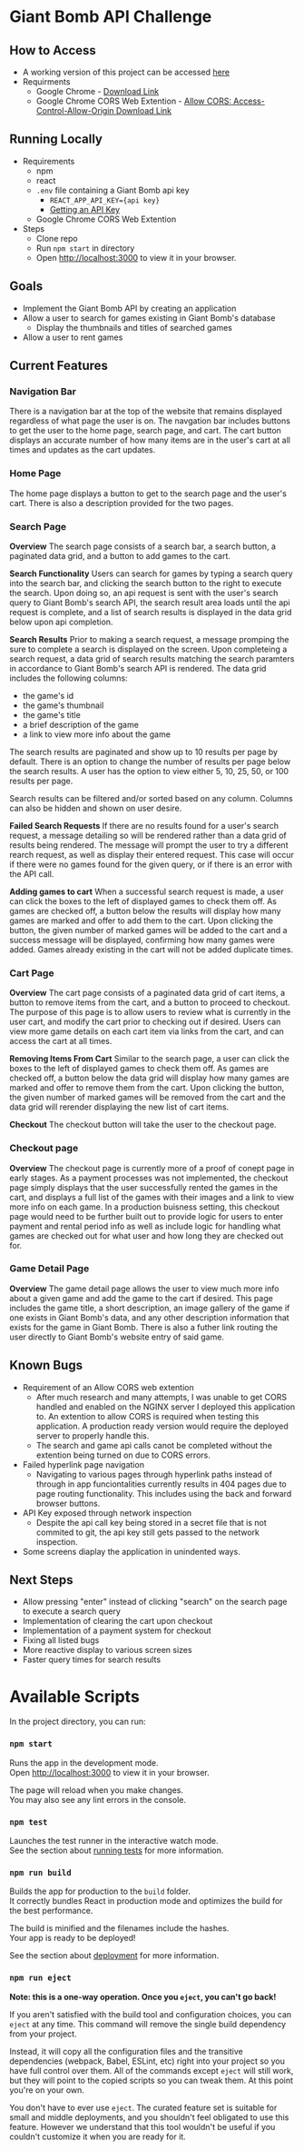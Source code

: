 # Giant Bomb API Challenge

## How to Access
- A working version of this project can be accessed [here](http://giantbomb.brandoncollins-bc.net/)
- Requirments
    - Google Chrome - [Download Link](https://www.google.com/chrome/)
    - Google Chrome CORS Web Extention - [Allow CORS: Access-Control-Allow-Origin Download Link](https://chrome.google.com/webstore/detail/allow-cors-access-control/lhobafahddgcelffkeicbaginigeejlf/)

## Running Locally
- Requirements
    - npm
    - react
    - `.env` file containing a Giant Bomb api key
        - `REACT_APP_API_KEY={api key}`
        - [Getting an API Key](https://www.giantbomb.com/api/)
    - Google Chrome CORS Web Extention
- Steps
    - Clone repo
    - Run `npm start` in directory
    - Open [http://localhost:3000](http://localhost:3000) to view it in your browser.


## Goals
- Implement the Giant Bomb API by creating an application
- Allow a user to search for games existing in Giant Bomb's database
    - Display the thumbnails and titles of searched games
- Allow a user to rent games

## Current Features
### Navigation Bar
There is a navigation bar at the top of the website that remains displayed regardless of what page the user is on. The navgation bar includes buttons to get the user to the home page, search page, and cart. The cart button displays an accurate number of how many items are in the user's cart at all times and updates as the cart updates. 

### Home Page
The home page displays a button to get to the search page and the user's cart. There is also a description provided for the two pages.

### Search Page
__Overview__
The search page consists of a search bar, a search button, a paginated data grid, and a button to add games to the cart. 

__Search Functionality__
Users can search for games by typing a search query into the search bar, and clicking the search button to the right to execute the search. Upon doing so, an api request is sent with the user's search query to Giant Bomb's search API, the search result area loads until the api request is complete, and a list of search results is displayed in the data grid below upon api completion. 

__Search Results__
Prior to making a search request, a message promping the sure to complete a search is displayed on the screen. Upon completeing a search request, a data grid of search results matching the search paramters in accordance to Giant Bomb's search API is rendered. The data grid includes the following columns:
- the game's id
- the game's thumbnail
- the game's title
- a brief description of the game
- a link to view more info about the game

The search results are paginated and show up to 10 results per page by default. There is an option to change the number of results per page below the search results. A user has the option to view either 5, 10, 25, 50, or 100 results per page. 

Search results can be filtered and/or sorted based on any column. Columns can also be hidden and shown on user desire. 

__Failed Search Requests__
If there are no results found for a user's search request, a message detailing so will be rendered rather than a data grid of results being rendered. The message will prompt the user to try a different rearch request, as well as display their entered request. This case will occur if there were no games found for the given query, or if there is an error with the API call.

__Adding games to cart__
When a successful search request is made, a user can click the boxes to the left of displayed games to check them off. As games are checked off, a button below the results will display how many games are marked and offer to add them to the cart. Upon clicking the button, the given number of marked games will be added to the cart and a success message will be displayed, confirming how many games were added. Games already existing in the cart will not be added duplicate times.

### Cart Page
__Overview__
The cart page consists of a paginated data grid of cart items, a button to remove items from the cart, and a button to proceed to checkout. The purpose of this page is to allow users to review what is currently in the user cart, and modify the cart prior to checking out if desired. Users can view more game details on each cart item via links from the cart, and can access the cart at all times.

__Removing Items From Cart__
Similar to the search page, a user can click the boxes to the left of displayed games to check them off. As games are checked off, a button below the data grid will display how many games are marked and offer to remove them from the cart. Upon clicking the button, the given number of marked games will be removed from the cart and the data grid will rerender displaying the new list of cart items.

__Checkout__
The checkout button will take the user to the checkout page.

### Checkout page
__Overview__
The checkout page is currently more of a proof of conept page in early stages. As a payment processes was not implemented, the checkout page simply displays that the user successfully rented the games in the cart, and displays a full list of the games with their images and a link to view more info on each game. In a production buisness setting, this checkout page would need to be further built out to provide logic for users to enter payment and rental period info as well as include logic for handling what games are checked out for what user and how long they are checked out for.

### Game Detail Page
__Overview__
The game detail page allows the user to view much more info about a given game and add the game to the cart if desired. This page includes the game title, a short description, an image gallery of the game if one exists in Giant Bomb's data, and any other description information that exists for the game in Giant Bomb. There is also a futher link routing the user directly to Giant Bomb's website entry of said game.

## Known Bugs
- Requirement of an Allow CORS web extention
    - After much research and many attempts, I was unable to get CORS handled and enabled on the NGINX server I deployed this application to. An extention to allow CORS is required when testing this application. A production ready version would require the deployed server to properly handle this.
    - The search and game api calls canot be completed without the extention being turned on due to CORS errors.
- Failed hyperlink page navigation
    - Navigating to various pages through hyperlink paths instead of through in app funciontalities currently results in 404 pages due to page routing functionality. This includes using the back and forward browser buttons.
- API Key exposed through network inspection
    - Despite the api call key being stored in a secret file that is not commited to git, the api key still gets passed to the network inspection.
- Some screens diaplay the application in unindented ways.

## Next Steps
- Allow pressing "enter" instead of clicking "search" on the search page to execute a search query
- Implementation of clearing the cart upon checkout
- Implementation of a payment system for checkout
- Fixing all listed bugs
- More reactive display to various screen sizes
- Faster query times for search results

# Available Scripts

In the project directory, you can run:

### `npm start`

Runs the app in the development mode.\
Open [http://localhost:3000](http://localhost:3000) to view it in your browser.

The page will reload when you make changes.\
You may also see any lint errors in the console.

### `npm test`

Launches the test runner in the interactive watch mode.\
See the section about [running tests](https://facebook.github.io/create-react-app/docs/running-tests) for more information.

### `npm run build`

Builds the app for production to the `build` folder.\
It correctly bundles React in production mode and optimizes the build for the best performance.

The build is minified and the filenames include the hashes.\
Your app is ready to be deployed!

See the section about [deployment](https://facebook.github.io/create-react-app/docs/deployment) for more information.

### `npm run eject`

**Note: this is a one-way operation. Once you `eject`, you can't go back!**

If you aren't satisfied with the build tool and configuration choices, you can `eject` at any time. This command will remove the single build dependency from your project.

Instead, it will copy all the configuration files and the transitive dependencies (webpack, Babel, ESLint, etc) right into your project so you have full control over them. All of the commands except `eject` will still work, but they will point to the copied scripts so you can tweak them. At this point you're on your own.

You don't have to ever use `eject`. The curated feature set is suitable for small and middle deployments, and you shouldn't feel obligated to use this feature. However we understand that this tool wouldn't be useful if you couldn't customize it when you are ready for it.
